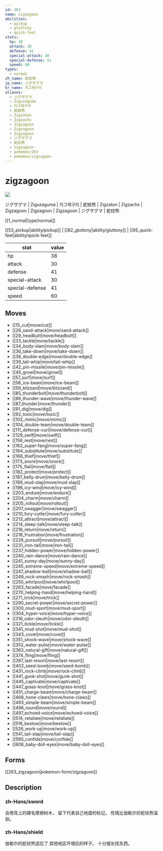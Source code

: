 ```yaml
---
id: 263
name: zigzagoon
abilities:
  - pickup
  - gluttony
  - quick-feet
stats:
  hp: 38
  attack: 30
  defense: 41
  special-attack: 30
  special-defense: 41
  speed: 60
types:
  - normal
zh_name: 蛇纹熊
jp_name: ジグザグマ
kr_name: 지그제구리
aliases:
  - ジグザグマ
  - Ziguzaguma
  - 지그제구리
  - 蛇紋熊
  - Zigzaton
  - Zigzachs
  - Zigzagoon
  - Zigzagoon
  - Zigzagoon
  - ジグザグマ
  - 蛇纹熊
  - zigzagoon
  - pokemon/263
  - pokemon/zigzagoon
---
```

# zigzagoon

![](https://raw.githubusercontent.com/PokeAPI/sprites/master/sprites/pokemon/263.png)

ジグザグマ | Ziguzaguma | 지그제구리 | 蛇紋熊 | Zigzaton | Zigzachs | Zigzagoon | Zigzagoon | Zigzagoon | ジグザグマ | 蛇纹熊

[[1_normal|type/normal]]

[[53_pickup|ability/pickup]] | [[82_gluttony|ability/gluttony]] | [[95_quick-feet|ability/quick-feet]]

|stat|value|
|---|---|
|hp|38|
|attack|30|
|defense|41|
|special-attack|30|
|special-defense|41|
|speed|60|


## Moves

- [[15_cut|move/cut]]
- [[28_sand-attack|move/sand-attack]]
- [[29_headbutt|move/headbutt]]
- [[33_tackle|move/tackle]]
- [[34_body-slam|move/body-slam]]
- [[36_take-down|move/take-down]]
- [[38_double-edge|move/double-edge]]
- [[39_tail-whip|move/tail-whip]]
- [[42_pin-missile|move/pin-missile]]
- [[45_growl|move/growl]]
- [[57_surf|move/surf]]
- [[58_ice-beam|move/ice-beam]]
- [[59_blizzard|move/blizzard]]
- [[85_thunderbolt|move/thunderbolt]]
- [[86_thunder-wave|move/thunder-wave]]
- [[87_thunder|move/thunder]]
- [[91_dig|move/dig]]
- [[92_toxic|move/toxic]]
- [[102_mimic|move/mimic]]
- [[104_double-team|move/double-team]]
- [[111_defense-curl|move/defense-curl]]
- [[129_swift|move/swift]]
- [[156_rest|move/rest]]
- [[162_super-fang|move/super-fang]]
- [[164_substitute|move/substitute]]
- [[168_thief|move/thief]]
- [[173_snore|move/snore]]
- [[175_flail|move/flail]]
- [[182_protect|move/protect]]
- [[187_belly-drum|move/belly-drum]]
- [[189_mud-slap|move/mud-slap]]
- [[196_icy-wind|move/icy-wind]]
- [[203_endure|move/endure]]
- [[204_charm|move/charm]]
- [[205_rollout|move/rollout]]
- [[207_swagger|move/swagger]]
- [[210_fury-cutter|move/fury-cutter]]
- [[213_attract|move/attract]]
- [[214_sleep-talk|move/sleep-talk]]
- [[216_return|move/return]]
- [[218_frustration|move/frustration]]
- [[228_pursuit|move/pursuit]]
- [[231_iron-tail|move/iron-tail]]
- [[237_hidden-power|move/hidden-power]]
- [[240_rain-dance|move/rain-dance]]
- [[241_sunny-day|move/sunny-day]]
- [[245_extreme-speed|move/extreme-speed]]
- [[247_shadow-ball|move/shadow-ball]]
- [[249_rock-smash|move/rock-smash]]
- [[250_whirlpool|move/whirlpool]]
- [[263_facade|move/facade]]
- [[270_helping-hand|move/helping-hand]]
- [[271_trick|move/trick]]
- [[290_secret-power|move/secret-power]]
- [[300_mud-sport|move/mud-sport]]
- [[304_hyper-voice|move/hyper-voice]]
- [[316_odor-sleuth|move/odor-sleuth]]
- [[321_tickle|move/tickle]]
- [[341_mud-shot|move/mud-shot]]
- [[343_covet|move/covet]]
- [[351_shock-wave|move/shock-wave]]
- [[352_water-pulse|move/water-pulse]]
- [[363_natural-gift|move/natural-gift]]
- [[374_fling|move/fling]]
- [[387_last-resort|move/last-resort]]
- [[402_seed-bomb|move/seed-bomb]]
- [[431_rock-climb|move/rock-climb]]
- [[441_gunk-shot|move/gunk-shot]]
- [[445_captivate|move/captivate]]
- [[447_grass-knot|move/grass-knot]]
- [[451_charge-beam|move/charge-beam]]
- [[468_hone-claws|move/hone-claws]]
- [[493_simple-beam|move/simple-beam]]
- [[496_round|move/round]]
- [[497_echoed-voice|move/echoed-voice]]
- [[514_retaliate|move/retaliate]]
- [[516_bestow|move/bestow]]
- [[526_work-up|move/work-up]]
- [[541_tail-slap|move/tail-slap]]
- [[590_confide|move/confide]]
- [[608_baby-doll-eyes|move/baby-doll-eyes]]

## Forms



[[263_zigzagoon|pokemon-form/zigzagoon]]

## Description

### zh-Hans/sword

会用背上的硬毛摩擦树木，
留下代表自己地盘的标记。
性情比伽勒尔的蛇纹熊温驯。

### zh-Hans/shield

伽勒尔的蛇纹熊适应了
其他地区环境后的样子。
十分擅长找东西。

